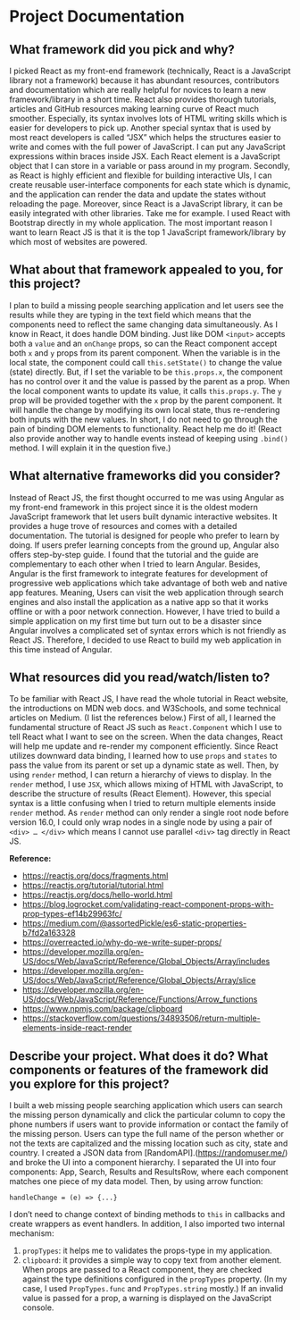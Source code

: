 # Project Documentation

## What framework did you pick and why?
I picked React as my front-end framework (technically, React is a JavaScript library not a framework) because it has abundant resources, contributors and documentation which are really helpful for novices to learn a new framework/library in a short time. React also provides thorough tutorials, articles and GitHub resources making learning curve of React much smoother. Especially, its syntax involves lots of HTML writing skills which is easier for developers to pick up. Another special syntax that is used by most react developers is called “JSX” which helps the structures easier to write and comes with the full power of JavaScript. I can put any JavaScript expressions within braces inside JSX. Each React element is a JavaScript object that I can store in a variable or pass around in my program. Secondly, as React is highly efficient and flexible for building interactive UIs, I can create reusable user-interface components for each state which is dynamic, and the application can render the data and update the states without reloading the page. Moreover, since React is a JavaScript library, it can be easily integrated with other libraries. Take me for example. I used React with Bootstrap directly in my whole application. The most important reason I want to learn React JS is that it is the top 1 JavaScript framework/library by which most of websites are powered.

## What about that framework appealed to you, for this project?
I plan to build a missing people searching application and let users see the results while they are typing in the text field which means that the components need to reflect the same changing data simultaneously. As I know in React, it does handle DOM binding. Just like DOM `<input>` accepts both a `value` and an `onChange` props, so can the React component accept both `x` and `y` props from its parent component. When the variable is in the local state, the component could call `this.setState()` to change the value (state) directly. But, if I set the variable to be `this.props.x`, the component has no control over it and the value is passed by the parent as a prop. When the local component wants to update its value, it calls `this.props.y`. The `y` prop will be provided together with the `x` prop by the parent component. It will handle the change by modifying its own local state, thus re-rendering both inputs with the new values. In short, I do not need to go through the pain of binding DOM elements to functionality. React help me do it! (React also provide another way to handle events instead of keeping using `.bind()` method. I will explain it in the question five.)

## What alternative frameworks did you consider?
Instead of React JS, the first thought occurred to me was using Angular as my front-end framework in this project since it is the oldest modern JavaScript framework that let users built dynamic interactive websites. It provides a huge trove of resources and comes with a detailed documentation. The tutorial is designed for people who prefer to learn by doing. If users prefer learning concepts from the ground up, Angular also offers step-by-step guide. I found that the tutorial and the guide are complementary to each other when I tried to learn Angular. Besides, Angular is the first framework to integrate features for development of progressive web applications which take advantage of both web and native app features. Meaning, Users can visit the web application through search engines and also install the application as a native app so that it works offline or with a poor network connection. However, I have tried to build a simple application on my first time but turn out to be a disaster since Angular involves a complicated set of syntax errors which is not friendly as React JS. Therefore, I decided to use React to build my web application in this time instead of Angular.

## What resources did you read/watch/listen to?
To be familiar with React JS, I have read the whole tutorial in React website, the introductions on MDN web docs. and W3Schools, and some technical articles on Medium. (I list the references below.) First of all, I learned the fundamental structure of React JS such as `React.Component` which I use to tell React what I want to see on the screen. When the data changes, React will help me update and re-render my component efficiently. Since React utilizes downward data binding, I learned how to use `props` and `states` to pass the value from its parent or set up a dynamic state as well. Then, by using `render` method, I can return a hierarchy of views to display. In the `render` method, I use `JSX`, which allows mixing of HTML with JavaScript, to describe the structure of results (React Element). However, this special syntax is a little confusing when I tried to return multiple elements inside `render` method. As `render` method can only render a single root node before version 16.0, I could only wrap nodes in a single node by using a pair of `<div> … </div>` which means I cannot use parallel `<div>` tag directly in React JS.

**Reference:**
- https://reactjs.org/docs/fragments.html
- https://reactjs.org/tutorial/tutorial.html
- https://reactjs.org/docs/hello-world.html
- https://blog.logrocket.com/validating-react-component-props-with-prop-types-ef14b29963fc/
- https://medium.com/@assortedPickle/es6-static-properties-b7fd2a163328
- https://overreacted.io/why-do-we-write-super-props/
- https://developer.mozilla.org/en-US/docs/Web/JavaScript/Reference/Global_Objects/Array/includes
- https://developer.mozilla.org/en-US/docs/Web/JavaScript/Reference/Global_Objects/Array/slice
- https://developer.mozilla.org/en-US/docs/Web/JavaScript/Reference/Functions/Arrow_functions
- https://www.npmjs.com/package/clipboard
- https://stackoverflow.com/questions/34893506/return-multiple-elements-inside-react-render

## Describe your project. What does it do? What components or features of the framework did you explore for this project?
I built a web missing people searching application which users can search the missing person dynamically and click the particular column to copy the phone numbers if users want to provide information or contact the family of the missing person. Users can type the full name of the person whether or not the texts are capitalized and the missing location such as city, state and country. I created a JSON data from [RandomAPI].(https://randomuser.me/) and broke the UI into a component hierarchy. I separated the UI into four components: App, Search, Results and ResultsRow, where each component matches one piece of my data model. Then, by using arrow function: <br>

`handleChange = (e) => {...}` <br>

I don’t need to change context of binding methods to `this` in callbacks and create wrappers as event handlers. In addition, I also imported two internal mechanism:
1. `propTypes`: it helps me to validates the props-type in my application.
2. `clipboard`: it provides a simple way to copy text from another element.
    When props are passed to a React component, they are checked against the type definitions configured in the `propTypes` property. (In my case, I used `PropTypes.func` and `PropTypes.string` mostly.) If an invalid value is passed for a prop, a warning is displayed on the JavaScript console.
